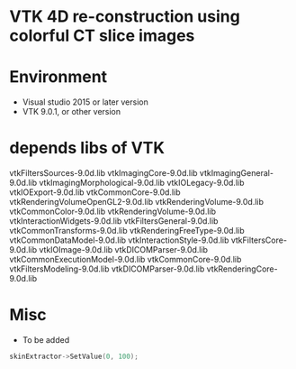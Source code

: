 # VTK 4D re-construction using colorful CT slice images
  
# Environment
- Visual studio 2015 or later version
- VTK 9.0.1, or other version


# depends libs of VTK
vtkFiltersSources-9.0d.lib
vtkImagingCore-9.0d.lib
vtkImagingGeneral-9.0d.lib
vtkImagingMorphological-9.0d.lib
vtkIOLegacy-9.0d.lib
vtkIOExport-9.0d.lib
vtkCommonCore-9.0d.lib
vtkRenderingVolumeOpenGL2-9.0d.lib
vtkRenderingVolume-9.0d.lib
vtkCommonColor-9.0d.lib
vtkRenderingVolume-9.0d.lib
vtkInteractionWidgets-9.0d.lib
vtkFiltersGeneral-9.0d.lib
vtkCommonTransforms-9.0d.lib
vtkRenderingFreeType-9.0d.lib
vtkCommonDataModel-9.0d.lib
vtkInteractionStyle-9.0d.lib
vtkFiltersCore-9.0d.lib
vtkIOImage-9.0d.lib
vtkDICOMParser-9.0d.lib
vtkCommonExecutionModel-9.0d.lib
vtkCommonCore-9.0d.lib
vtkFiltersModeling-9.0d.lib
vtkDICOMParser-9.0d.lib
vtkRenderingCore-9.0d.lib

# Misc
+ To be added

```C
skinExtractor->SetValue(0, 100);
```





